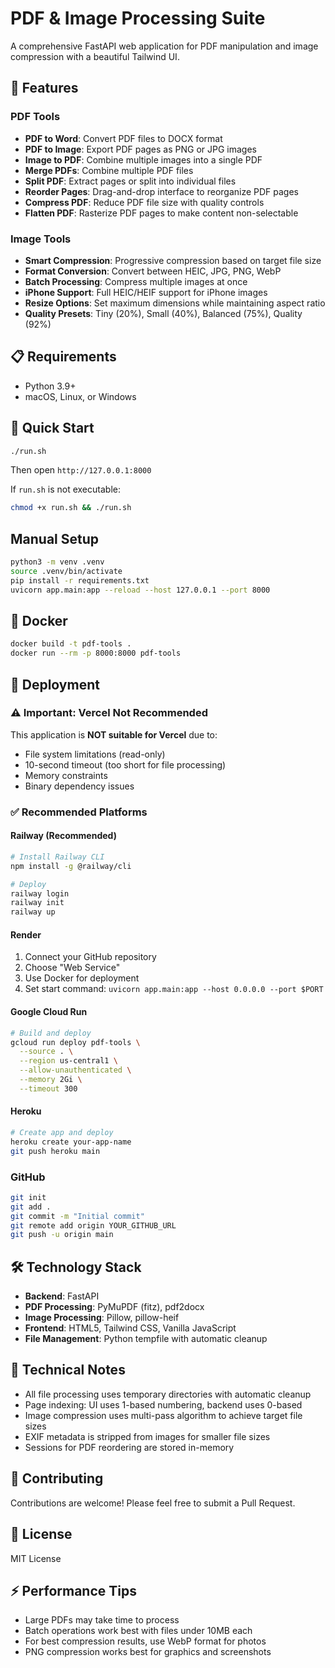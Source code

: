 # PDF & Image Processing Suite

A comprehensive FastAPI web application for PDF manipulation and image compression with a beautiful Tailwind UI.

## 🚀 Features

### PDF Tools
- **PDF to Word**: Convert PDF files to DOCX format
- **PDF to Image**: Export PDF pages as PNG or JPG images
- **Image to PDF**: Combine multiple images into a single PDF
- **Merge PDFs**: Combine multiple PDF files
- **Split PDF**: Extract pages or split into individual files
- **Reorder Pages**: Drag-and-drop interface to reorganize PDF pages
- **Compress PDF**: Reduce PDF file size with quality controls
- **Flatten PDF**: Rasterize PDF pages to make content non-selectable

### Image Tools
- **Smart Compression**: Progressive compression based on target file size
- **Format Conversion**: Convert between HEIC, JPG, PNG, WebP
- **Batch Processing**: Compress multiple images at once
- **iPhone Support**: Full HEIC/HEIF support for iPhone images
- **Resize Options**: Set maximum dimensions while maintaining aspect ratio
- **Quality Presets**: Tiny (20%), Small (40%), Balanced (75%), Quality (92%)

## 📋 Requirements
- Python 3.9+
- macOS, Linux, or Windows

## 🔧 Quick Start
```bash
./run.sh
```
Then open `http://127.0.0.1:8000`

If `run.sh` is not executable:
```bash
chmod +x run.sh && ./run.sh
```

## Manual Setup
```bash
python3 -m venv .venv
source .venv/bin/activate
pip install -r requirements.txt
uvicorn app.main:app --reload --host 127.0.0.1 --port 8000
```

## 🐳 Docker
```bash
docker build -t pdf-tools .
docker run --rm -p 8000:8000 pdf-tools
```

## 🚀 Deployment

### ⚠️ Important: Vercel Not Recommended
This application is **NOT suitable for Vercel** due to:
- File system limitations (read-only)
- 10-second timeout (too short for file processing)
- Memory constraints
- Binary dependency issues

### ✅ Recommended Platforms

#### Railway (Recommended)
```bash
# Install Railway CLI
npm install -g @railway/cli

# Deploy
railway login
railway init
railway up
```

#### Render
1. Connect your GitHub repository
2. Choose "Web Service"
3. Use Docker for deployment
4. Set start command: `uvicorn app.main:app --host 0.0.0.0 --port $PORT`

#### Google Cloud Run
```bash
# Build and deploy
gcloud run deploy pdf-tools \
  --source . \
  --region us-central1 \
  --allow-unauthenticated \
  --memory 2Gi \
  --timeout 300
```

#### Heroku
```bash
# Create app and deploy
heroku create your-app-name
git push heroku main
```

### GitHub
```bash
git init
git add .
git commit -m "Initial commit"
git remote add origin YOUR_GITHUB_URL
git push -u origin main
```

## 🛠️ Technology Stack
- **Backend**: FastAPI
- **PDF Processing**: PyMuPDF (fitz), pdf2docx
- **Image Processing**: Pillow, pillow-heif
- **Frontend**: HTML5, Tailwind CSS, Vanilla JavaScript
- **File Management**: Python tempfile with automatic cleanup

## 📝 Technical Notes
- All file processing uses temporary directories with automatic cleanup
- Page indexing: UI uses 1-based numbering, backend uses 0-based
- Image compression uses multi-pass algorithm to achieve target file sizes
- EXIF metadata is stripped from images for smaller file sizes
- Sessions for PDF reordering are stored in-memory

## 🤝 Contributing
Contributions are welcome! Please feel free to submit a Pull Request.

## 📄 License
MIT License

## ⚡ Performance Tips
- Large PDFs may take time to process
- Batch operations work best with files under 10MB each
- For best compression results, use WebP format for photos
- PNG compression works best for graphics and screenshots